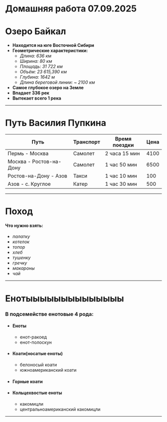 # Домашняя работа 07.09.2025
# Озеро Байкал 

- **Находится на юге Восточной Сибири**
- **Геометрические характеристики:**
    - *Длина: 636 км*
    - *Ширина: 80 км*
    - *Площадь: 31 722 км*
    - *Объём: 23 615,390 км*
    - *Глубина: 1642 м*
    - *Длина береговой линии: ~ 2100 км*
- **Самое глубокое озеро на Земле**
- **Впадает 336 рек**
- **Вытекает всего 1 река**
---------------------------
# Путь Василия Пупкина


| Путь                    | Транспорт | Время поездки | Цена |
| ----------------------- | --------- | ------------- | ---- |
| Пермь - Москва          | Самолет   | 2 часа 15 мин | 4100 |
| Москва - Ростов-на-Дону | Самолет   | 1 час 50 мин  | 6500 |
| Ростов-на-Дону - Азов   | Такси     | 1 час 10 мин  | 100  |
| Азов - с. Круглое       | Катер     | 1 час 30 мин  | 500  |

----------------------------------------


# Поход

####  Что нужно взять:

- *палатку*
- *котелок*
- *топор*
- *хлеб*
- *тушенку*
- *гречку*
- *макароны*
- *чай*


-------------------------------
# Енотыыыыыыыыыыыыыы

### В подсемействе енотовые 4 рода:

- #### Еноты
  - енот-ракоед
  - енот-полоскун
- #### Коати(носатые еноты)
  -  белоносый коати
  - южноамериканский коати
- #### Горные коати
- #### Кольцехвостые еноты
  - какомицли
  - центральноамериканский какомицли


--------------------